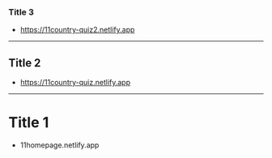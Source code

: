 ### Title 3
* https://11country-quiz2.netlify.app

----

## Title 2
* https://11country-quiz.netlify.app

----

# Title 1
* 11homepage.netlify.app
